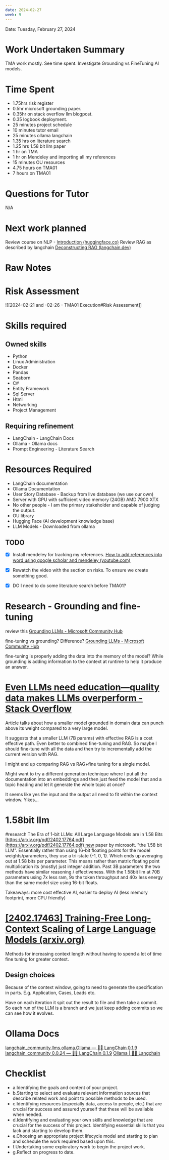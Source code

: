 ```yaml
---
date: 2024-02-27
week: 9
---
```

Date: Tuesday, February 27, 2024
# Work Undertaken Summary
TMA work mostly. See time spent.
Investigate Grounding vs FineTuning AI models.


# Time Spent
- 1.75hrs risk register
- 0.5hr microsoft grounding paper.
- 0.35hr on stack overflow llm blogpost.
- 0.35 logbook deployment.
- 25 minutes project schedule
- 10 minutes tutor email
- 25 minutes ollama langchain
- 1.35 hrs on literature search
- 1.25 hrs 1.58 bit llm paper
- 1 hr on TMA
- 1 hr on Mendeley and importing all my references
- 15 minutes OU resources
- 4.75 hours on TMA01
- 7 hours on TMA01
# Questions for Tutor
N/A

# Next work planned
Review course on NLP - [Introduction (huggingface.co)](https://huggingface.co/learn/nlp-course/chapter1/1#who-are-we)
Review RAG as described by langchain [Deconstructing RAG (langchain.dev)](https://blog.langchain.dev/deconstructing-rag/)


# Raw Notes

# Risk Assessment
![[2024-02-21 and -02-26 - TMA01 Execution#Risk Assessment]]


# Skills required
## Owned skills
- Python
- Linux Administration
- Docker
- Pandas
- Seaborn
- C#
- Entity Framework
- Sql Server
- Html
- Networking
- Project Management
## Requiring refinement
- LangChain - LangChain Docs
- Ollama - Ollama docs
- Prompt Engineering - Literature Search

# Resources Required
- LangChain documentation
- Ollama Documentation
- User Story Database - Backup from live database (we use our own)
- Server with GPU with sufficient video memory (24GB) AMD 7900 XTX
- No other people - I am the primary stakeholder and capable of judging the output.
- OU library
- Hugging Face (AI development knowledge base)
- LLM Models - Downloaded from ollama

## TODO
- [x] Install mendeley for tracking my references.  [How to add references into word using google scholar and mendeley (youtube.com)](https://www.youtube.com/watch?v=cGA6oqGzh4Y&t=130s)
- [x] Rewatch the video with the section on risks. To ensure we create something good.
- [x] DO I need to do some literature search before TMA01?


# Research - Grounding and fine-tuning

review this [Grounding LLMs - Microsoft Community Hub](https://techcommunity.microsoft.com/t5/fasttrack-for-azure/grounding-llms/ba-p/3843857)

fine-tuning vs grounding? Difference?
[Grounding LLMs - Microsoft Community Hub](https://techcommunity.microsoft.com/t5/fasttrack-for-azure/grounding-llms/ba-p/3843857)

fine-tuning is properly adding the data into the memory of the model? While grounding is adding information to the context at runtime to help it produce an answer.

# [Even LLMs need education—quality data makes LLMs overperform - Stack Overflow](https://stackoverflow.blog/2024/02/26/even-llms-need-education-quality-data-makes-llms-overperform/)
Article talks about how a smaller model grounded in domain data can punch above its weight compared to a very large model.

It suggests that a smaller LLM (7B params) with effective RAG is a cost effective path. Even better to combined fine-tuning and RAG. So maybe I should fine-tune with all the data and then try to incrementally add the current version with RAG.

I might end up comparing RAG vs RAG+fine tuning for a single model.

Might want to try a different generation technique where I put all the documentation into an embeddings and then just feed the model that and a topic heading and let it generate the whole topic at once?

It seems like yes the input and the output all need to fit within the context window. Yikes...

# 1.58bit llm
#research The Era of 1-bit LLMs: All Large Language Models are in 1.58 Bits
[https://arxiv.org/pdf/2402.17764.pdf](https://arxiv.org/pdf/2402.17764.pdf) new paper by microsoft. "the 1.58 bit LLM". Essentially rather than using 16-bit floating points for the model weights/parameters, they use a tri-state {-1, 0, 1}. Which ends up averaging out at 1.58 bits per parameter. This means rather than matrix floating point multiplication its (mostly) just integer addition. Past 3B parameters the two methods have similar reasoning / effectiveness. With the 1.58bit llm at 70B parameters using 7x less ram, 9x the token throughput and 40x less energy than the same model size using 16-bit floats.

Takeaways: more cost effective AI, easier to deploy AI (less memory footprint, more CPU friendly)

# [[2402.17463] Training-Free Long-Context Scaling of Large Language Models (arxiv.org)](https://arxiv.org/abs/2402.17463)

Methods for increasing context length without having to spend a lot of time fine tuning for greater context.

## Design choices
Because of the context window, going to need to generate the specification in parts. E.g. Application, Cases, Leads etc.

Have on each iteration it spit out the result to file and then take a commit. So each run of the LLM is a branch and we just keep adding commits so we can see how it evolves.


# Ollama Docs
[langchain_community.llms.ollama.Ollama — 🦜🔗 LangChain 0.1.9](https://api.python.langchain.com/en/latest/llms/langchain_community.llms.ollama.Ollama.html#langchain_community.llms.ollama.Ollama)
[langchain_community 0.0.24 — 🦜🔗 LangChain 0.1.9](https://api.python.langchain.com/en/latest/community_api_reference.html#module-langchain_community.llms)
[Ollama | 🦜️🔗 Langchain](https://python.langchain.com/docs/integrations/llms/ollama)

# Checklist
- a.Identifying the goals and content of your project.
- b.Starting to select and evaluate relevant information sources that describe related work and point to possible methods to be used.
- c.Identifying resources (especially data, access to people, etc.) that are crucial for success and assured yourself that these will be available when needed.
- d.Identifying and evaluating your own skills and knowledge that are crucial for the success of this project. Identifying essential skills that you lack and starting to develop them.
- e.Choosing an appropriate project lifecycle model and starting to plan and schedule the work required based upon this.
- f.Undertaking some exploratory work to begin the project work.
- g.Reflect on progress to date.